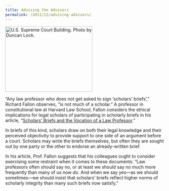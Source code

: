 ```yaml
---
title: Advising the Advisors
permalink: /2011/12/advising-advisors/
---
```

<img src="{{site.baseurl}}/assets/img/US_Supreme_Court_Building.jpg" alt="U.S. Supreme Court Building. Photo by Duncan Lock." title="U.S. Supreme Court Building. Photo by Duncan Lock." width="275" height="206" class="floatright">

“Any law professor who does not get asked to sign ‘scholars’ briefs’,” Richard Fallon observes, “is not much of a scholar.” A professor in constitutional law at Harvard Law School, Fallon considers the ethical implications for legal scholars of participating in scholarly briefs in his article, “[Scholars’ Briefs and the Vocation of a Law Professor](http://nrs.harvard.edu/urn-3:HUL.InstRepos:5371988).”

In briefs of this kind, scholars draw on both their legal knowledge and their perceived objectivity to provide support to one side of an argument before a court. Scholars may write the briefs themselves, but often they are sought out by one party or the other to endorse an already-written brief.

In his article, Prof. Fallon suggests that his colleagues ought to consider exercising some restraint when it comes to these documents: “Law professors often should say no, or at least we should say no much more frequently than many of us now do. And when we say yes—as we should sometimes—we should insist that scholars’ briefs reflect higher norms of scholarly integrity than many such briefs now satisfy.” 
